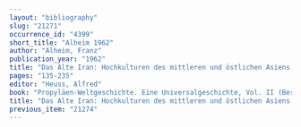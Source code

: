 ```yaml
---
layout: "bibliography"
slug: "21271"
occurrence_id: "4399"
short_title: "Alheim 1962"
author: "Alheim, Franz"
publication_year: "1962"
title: "Das Alte Iran: Hochkulturen des mittleren und östlichen Asiens, Propyläen-Weltgeschichte. Eine Universalgeschichte,Vol.II, 135-235 (Berlin)"
pages: "135-235"
editor: "Heuss, Alfred"
book: "Propyläen-Weltgeschichte. Eine Universalgeschichte, Vol. II (Berlin)"
title: "Das Alte Iran: Hochkulturen des mittleren und östlichen Asiens, Propyläen-Weltgeschichte. Eine Universalgeschichte,Vol.II, 135-235 (Berlin)"
previous_item: "21274"
---
```

